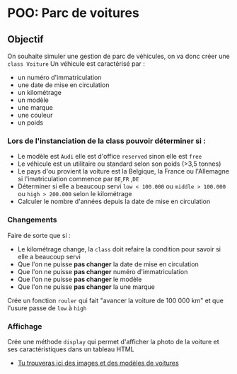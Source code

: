 # POO: Parc de voitures

## Objectif

On souhaite simuler une gestion de parc de véhicules, on va donc créer une `class Voiture`
Un véhicule est caractérisé par : 

- un numéro d'immatriculation
- une date de mise en circulation
- un kilométrage
- un modèle
- une marque
- une couleur
- un poids

### Lors de l'instanciation de la class pouvoir déterminer si :

- Le modèle est `Audi` elle est d'office `reserved` sinon elle est `free`
- Le véhicule est un utilitaire ou standard selon son poids (>3,5 tonnes)
- Le pays d'ou provient la voiture est la Belgique, la France ou l'Allemagne si l'imatriculation commence par `BE`,`FR` ,`DE`
- Déterminer si elle a beaucoup servi `low < 100.000` ou `middle > 100.000` ou `high > 200.000` selon le kilométrage
- Calculer le nombre d'années depuis la date de mise en circulation

### Changements

Faire de sorte que si :

- Le kilométrage change, la `class` doit refaire la condition pour savoir si elle a beaucoup servi
- Que l'on ne puisse **pas changer** la date de mise en circulation
- Que l'on ne puisse **pas changer** numéro d'immatriculation
- Que l'on ne puisse **pas changer** le modèle
- Que l'on ne puisse **pas changer** la une marque

Crée un fonction `rouler` qui fait "avancer la voiture de 100 000 km" et que l'usure passe de `low` à `high`

### Affichage

Crée une méthode `display` qui permet d'afficher la photo de la voiture et ses caractéristiques dans un tableau HTML

- [Tu trouveras ici des images et des modèles de voitures](http://www.cars-data.com/)




